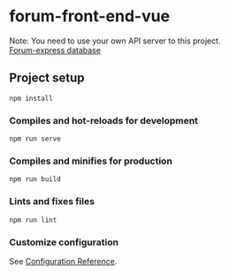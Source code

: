 # forum-front-end-vue
Note: You need to use your own API server to this project.
<br>
[Forum-express database](https://github.com/ALPHACamp/forum-express)

## Project setup
```
npm install
```

### Compiles and hot-reloads for development
```
npm run serve
```

### Compiles and minifies for production
```
npm run build
```

### Lints and fixes files
```
npm run lint
```

### Customize configuration
See [Configuration Reference](https://cli.vuejs.org/config/).
